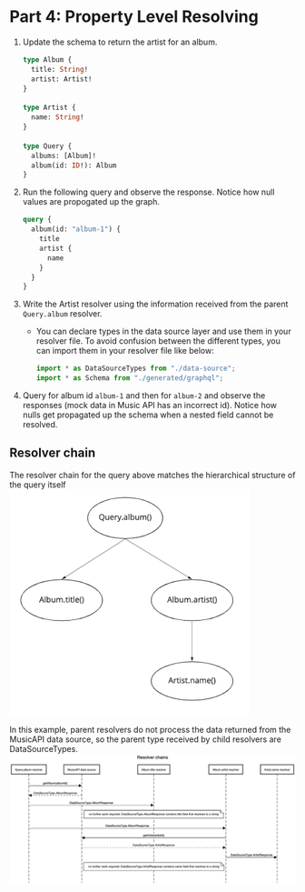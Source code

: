 # Part 4: Property Level Resolving
1. Update the schema to return the artist for an album.
    ``` graphql
    type Album {
      title: String!
      artist: Artist!
    }

    type Artist {
      name: String!
    }

    type Query {
      albums: [Album]!
      album(id: ID!): Album
    }
    ```

2. Run the following query and observe the response. Notice how null values are propogated up the graph.
    ``` graphql
    query {
      album(id: "album-1") {
        title
        artist {
          name
        }
      }
    }
    ```

3. Write the Artist resolver using the information received from the parent `Query.album` resolver. 
    - You can declare types in the data source layer and use them in your resolver file. To avoid confusion between the different types, you can import them in your resolver file like below: 
      ``` js
      import * as DataSourceTypes from "./data-source";
      import * as Schema from "./generated/graphql";
      ```

4. Query for  album id `album-1` and then for `album-2` and observe the responses (mock data in Music API has an incorrect id). Notice how nulls get propagated up the schema when a nested field cannot be resolved. 

## Resolver chain
The resolver chain for the query above matches the hierarchical structure of the query itself
![Alt Resolver chain](./resolver-chain.png)

In this example, parent resolvers do not process the data returned from the MusicAPI data source, so the parent type received by child resolvers are DataSourceTypes.  
![Alt Resolver sequence diagram](./resolver-sequence-diagram.png)